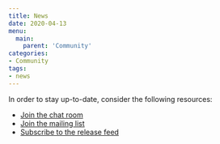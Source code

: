 ```yaml
---
title: News
date: 2020-04-13
menu:
  main:
    parent: 'Community'
categories:
- Community
tags:
- news
---
```


In order to stay up-to-date, consider the following resources:

- [Join the chat room](https://matrix.to/#/#ilo:matrix.org)
- [Join the mailing list](https://metio.groups.io/g/ilo/topics)
- [Subscribe to the release feed](https://github.com/metio/ilo/releases.atom)
